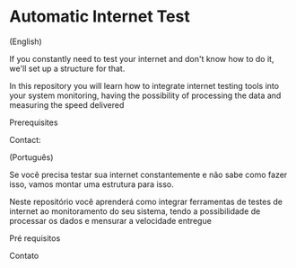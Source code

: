 # Automatic Internet Test

(English)

If you constantly need to test your internet and don't know how to do it, we'll set up a structure for that.

In this repository you will learn how to integrate internet testing tools into your system monitoring, having the possibility of processing the data and measuring the speed delivered

Prerequisites

Contact:




(Português)

Se você precisa testar sua internet constantemente e não sabe como fazer isso, vamos montar uma estrutura para isso.

Neste repositório você aprenderá como integrar ferramentas de testes de internet ao monitoramento do seu sistema, tendo a possibilidade de processar os dados e mensurar a velocidade entregue

Pré requisitos

Contato

